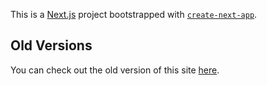 This is a [Next.js](https://nextjs.org) project bootstrapped with [`create-next-app`](https://nextjs.org/docs/app/api-reference/cli/create-next-app).

## Old Versions

You can check out the old version of this site [here](https://hyrumjb.github.io/).
